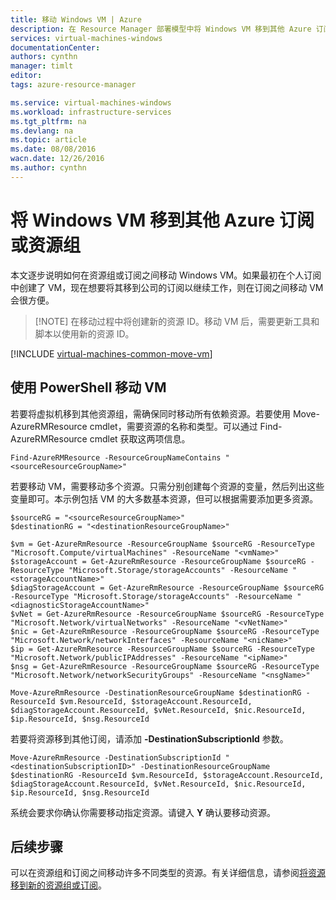 ```yaml
---
title: 移动 Windows VM | Azure
description: 在 Resource Manager 部署模型中将 Windows VM 移到其他 Azure 订阅或资源组。
services: virtual-machines-windows
documentationCenter: 
authors: cynthn
manager: timlt
editor: 
tags: azure-resource-manager

ms.service: virtual-machines-windows
ms.workload: infrastructure-services
ms.tgt_pltfrm: na
ms.devlang: na
ms.topic: article
ms.date: 08/08/2016
wacn.date: 12/26/2016
ms.author: cynthn
---
```


# 将 Windows VM 移到其他 Azure 订阅或资源组 

本文逐步说明如何在资源组或订阅之间移动 Windows VM。如果最初在个人订阅中创建了 VM，现在想要将其移到公司的订阅以继续工作，则在订阅之间移动 VM 会很方便。

> [!NOTE] 在移动过程中将创建新的资源 ID。移动 VM 后，需要更新工具和脚本以使用新的资源 ID。

[!INCLUDE [virtual-machines-common-move-vm](../../includes/virtual-machines-common-move-vm.md)]

## 使用 PowerShell 移动 VM

若要将虚拟机移到其他资源组，需确保同时移动所有依赖资源。若要使用 Move-AzureRMResource cmdlet，需要资源的名称和类型。可以通过 Find-AzureRMResource cmdlet 获取这两项信息。

    Find-AzureRMResource -ResourceGroupNameContains "<sourceResourceGroupName>"

若要移动 VM，需要移动多个资源。只需分别创建每个资源的变量，然后列出这些变量即可。本示例包括 VM 的大多数基本资源，但可以根据需要添加更多资源。

    $sourceRG = "<sourceResourceGroupName>"
    $destinationRG = "<destinationResourceGroupName>"

    $vm = Get-AzureRmResource -ResourceGroupName $sourceRG -ResourceType "Microsoft.Compute/virtualMachines" -ResourceName "<vmName>"
    $storageAccount = Get-AzureRmResource -ResourceGroupName $sourceRG -ResourceType "Microsoft.Storage/storageAccounts" -ResourceName "<storageAccountName>"
    $diagStorageAccount = Get-AzureRmResource -ResourceGroupName $sourceRG -ResourceType "Microsoft.Storage/storageAccounts" -ResourceName "<diagnosticStorageAccountName>"
    $vNet = Get-AzureRmResource -ResourceGroupName $sourceRG -ResourceType "Microsoft.Network/virtualNetworks" -ResourceName "<vNetName>"
    $nic = Get-AzureRmResource -ResourceGroupName $sourceRG -ResourceType "Microsoft.Network/networkInterfaces" -ResourceName "<nicName>"
    $ip = Get-AzureRmResource -ResourceGroupName $sourceRG -ResourceType "Microsoft.Network/publicIPAddresses" -ResourceName "<ipName>"
    $nsg = Get-AzureRmResource -ResourceGroupName $sourceRG -ResourceType "Microsoft.Network/networkSecurityGroups" -ResourceName "<nsgName>"

    Move-AzureRmResource -DestinationResourceGroupName $destinationRG -ResourceId $vm.ResourceId, $storageAccount.ResourceId, $diagStorageAccount.ResourceId, $vNet.ResourceId, $nic.ResourceId, $ip.ResourceId, $nsg.ResourceId

若要将资源移到其他订阅，请添加 **-DestinationSubscriptionId** 参数。

    Move-AzureRmResource -DestinationSubscriptionId "<destinationSubscriptionID>" -DestinationResourceGroupName $destinationRG -ResourceId $vm.ResourceId, $storageAccount.ResourceId, $diagStorageAccount.ResourceId, $vNet.ResourceId, $nic.ResourceId, $ip.ResourceId, $nsg.ResourceId

系统会要求你确认你需要移动指定资源。请键入 **Y** 确认要移动资源。

## 后续步骤

可以在资源组和订阅之间移动许多不同类型的资源。有关详细信息，请参阅[将资源移到新的资源组或订阅](../azure-resource-manager/resource-group-move-resources.md)。

<!---HONumber=Mooncake_Quality_Review_1215_2016-->